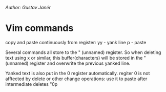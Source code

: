 _Author: Gustav Janér_

# Vim commands

copy and paste continuously from register:
yy - yank line
p  - paste

Several commands all store to the " (unnamed) register. 
So when deleting text using x or similar, this buffer(characters) will be stored in the " (unnamed) register and overwrite the previous yanked line.

Yanked text is also put in the 0 register automatically. 
regiter 0 is not afftected by delete or other change operations: use it to paste after intermediate deletes
"0p 
